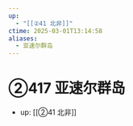 ```yaml
---
up:
  - "[[②41 北非]]"
ctime: 2025-03-01T13:14:58
aliases:
  - 亚速尔群岛
---
```


# ②417 亚速尔群岛

- up: [[②41 北非]]
